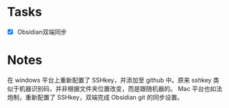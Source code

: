 # Tasks
- [x] Obsidian双端同步

# Notes
在 windows 平台上重新配置了 SSHkey，并添加至 github 中。原来 sshkey 类似于机器识别码，并非根据文件夹位置改变，而是跟随机器的。
Mac 平台也如法炮制，重新配置了 SSHkey，双端完成 Obsidian git 的同步设置。

